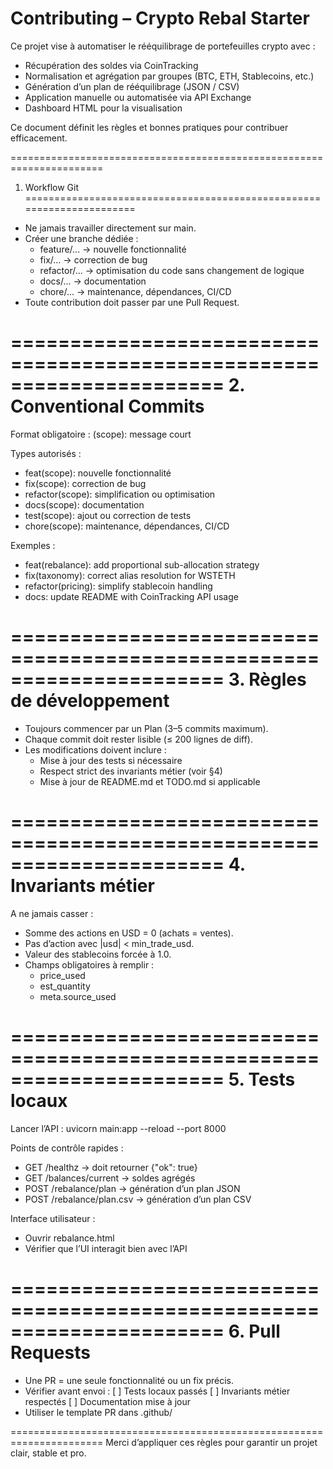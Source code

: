 # Contributing – Crypto Rebal Starter

Ce projet vise à automatiser le rééquilibrage de portefeuilles crypto avec :
- Récupération des soldes via CoinTracking
- Normalisation et agrégation par groupes (BTC, ETH, Stablecoins, etc.)
- Génération d’un plan de rééquilibrage (JSON / CSV)
- Application manuelle ou automatisée via API Exchange
- Dashboard HTML pour la visualisation

Ce document définit les règles et bonnes pratiques pour contribuer efficacement.

======================================================================
1. Workflow Git
======================================================================
- Ne jamais travailler directement sur main.
- Créer une branche dédiée :
  - feature/...   → nouvelle fonctionnalité
  - fix/...       → correction de bug
  - refactor/...  → optimisation du code sans changement de logique
  - docs/...      → documentation
  - chore/...     → maintenance, dépendances, CI/CD
- Toute contribution doit passer par une Pull Request.

======================================================================
2. Conventional Commits
======================================================================
Format obligatoire :
<type>(scope): message court

Types autorisés :
- feat(scope): nouvelle fonctionnalité
- fix(scope): correction de bug
- refactor(scope): simplification ou optimisation
- docs(scope): documentation
- test(scope): ajout ou correction de tests
- chore(scope): maintenance, dépendances, CI/CD

Exemples :
- feat(rebalance): add proportional sub-allocation strategy
- fix(taxonomy): correct alias resolution for WSTETH
- refactor(pricing): simplify stablecoin handling
- docs: update README with CoinTracking API usage

======================================================================
3. Règles de développement
======================================================================
- Toujours commencer par un Plan (3–5 commits maximum).
- Chaque commit doit rester lisible (≤ 200 lignes de diff).
- Les modifications doivent inclure :
  - Mise à jour des tests si nécessaire
  - Respect strict des invariants métier (voir §4)
  - Mise à jour de README.md et TODO.md si applicable

======================================================================
4. Invariants métier
======================================================================
A ne jamais casser :
- Somme des actions en USD = 0 (achats = ventes).
- Pas d’action avec |usd| < min_trade_usd.
- Valeur des stablecoins forcée à 1.0.
- Champs obligatoires à remplir :
  - price_used
  - est_quantity
  - meta.source_used

======================================================================
5. Tests locaux
======================================================================
Lancer l’API :
uvicorn main:app --reload --port 8000

Points de contrôle rapides :
- GET /healthz           → doit retourner {"ok": true}
- GET /balances/current  → soldes agrégés
- POST /rebalance/plan   → génération d’un plan JSON
- POST /rebalance/plan.csv → génération d’un plan CSV

Interface utilisateur :
- Ouvrir rebalance.html
- Vérifier que l’UI interagit bien avec l’API

======================================================================
6. Pull Requests
======================================================================
- Une PR = une seule fonctionnalité ou un fix précis.
- Vérifier avant envoi :
  [ ] Tests locaux passés
  [ ] Invariants métier respectés
  [ ] Documentation mise à jour
- Utiliser le template PR dans .github/

======================================================================
Merci d’appliquer ces règles pour garantir un projet clair, stable et pro.
